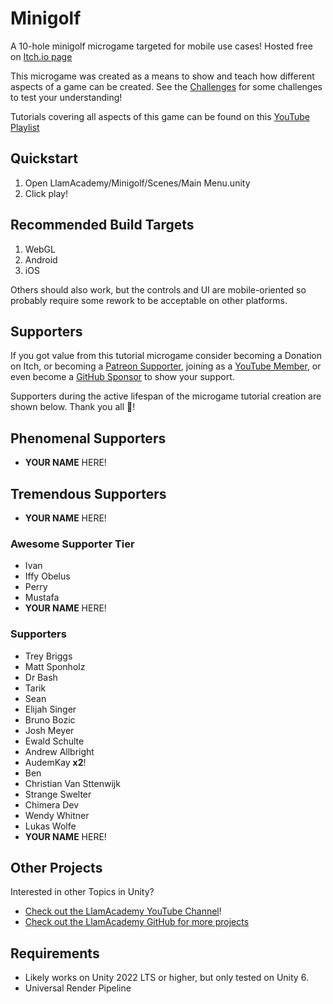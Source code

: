 ﻿# Minigolf

A 10-hole minigolf microgame targeted for mobile use cases! Hosted free on [Itch.io page](https://llamacademy.itch.io/minigolf)

This microgame was created as a means to show and teach how different aspects of a game can be created. See the [Challenges](./Challenges.md) for some challenges to test your understanding!

Tutorials covering all aspects of this game can be found on this [YouTube Playlist]()

## Quickstart
1. Open LlamAcademy/Minigolf/Scenes/Main Menu.unity
2. Click play!

## Recommended Build Targets
1. WebGL
2. Android
3. iOS

Others should also work, but the controls and UI are mobile-oriented so probably require some rework to be acceptable on other platforms.

## Supporters
If you got value from this tutorial microgame consider becoming a Donation on Itch, or becoming a [Patreon Supporter](https://patreon.com/llamacademy), joining as a [YouTube Member](https://www.youtube.com/channel/UCnWm6pMD38R1E2vCAByGb6w/join), or even become a [GitHub Sponsor](https://github.com/sponsors/llamacademy) to show your support.

Supporters during the active lifespan of the microgame tutorial creation are shown below. Thank you all 🧡!

## Phenomenal Supporters
* **YOUR NAME** HERE!

## Tremendous Supporters
* **YOUR NAME** HERE!

### Awesome Supporter Tier
* Ivan
* Iffy Obelus
* Perry
* Mustafa
* **YOUR NAME** HERE!

### Supporters
* Trey Briggs
* Matt Sponholz
* Dr Bash
* Tarik
* Sean
* Elijah Singer
* Bruno Bozic
* Josh Meyer
* Ewald Schulte
* Andrew Allbright
* AudemKay **x2**!
* Ben
* Christian Van Sttenwijk
* Strange Swelter
* Chimera Dev
* Wendy Whitner
* Lukas Wolfe
* **YOUR NAME** HERE!

## Other Projects
Interested in other Topics in Unity? 

* [Check out the LlamAcademy YouTube Channel](https://youtube.com/c/LlamAcademy)!
* [Check out the LlamAcademy GitHub for more projects](https://github.com/llamacademy)

## Requirements
* Likely works on Unity 2022 LTS or higher, but only tested on Unity 6.
* Universal Render Pipeline
